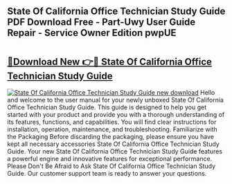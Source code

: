 ## State Of California Office Technician Study Guide PDF Download Free - Part-Uwy User Guide Repair - Service Owner Edition pwpUE

# <h2><a href="http://bc47521.oget.top/?id=State+Of+California+Office+Technician+Study+Guide">🔗Download New 👉🔴 State Of California Office Technician Study Guide</a></h2>

[![State Of California Office Technician Study Guide new download](https://i.imgur.com/5g1atiW.png)](http://bc47521.oget.top/?id=State+Of+California+Office+Technician+Study+Guide)
Hello and welcome to the user manual for your newly unboxed State Of California Office Technician Study Guide. This guide is designed to help you get started with your product and provide you with a thorough understanding of its features, functions, and capabilities. You will find clear instructions for installation, operation, maintenance, and troubleshooting. Familiarize with the Packaging Before discarding the packaging, please ensure you have kept all necessary accessories State Of California Office Technician Study Guide. Your new State Of California Office Technician Study Guide features a powerful engine and innovative features for exceptional performance. Please Don't Be Afraid to Ask State Of California Office Technician Study Guide. Our customer support team is ready to answer your questions.
